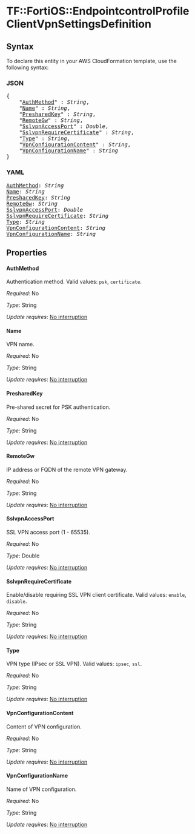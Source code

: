 # TF::FortiOS::EndpointcontrolProfile ClientVpnSettingsDefinition

## Syntax

To declare this entity in your AWS CloudFormation template, use the following syntax:

### JSON

<pre>
{
    "<a href="#authmethod" title="AuthMethod">AuthMethod</a>" : <i>String</i>,
    "<a href="#name" title="Name">Name</a>" : <i>String</i>,
    "<a href="#presharedkey" title="PresharedKey">PresharedKey</a>" : <i>String</i>,
    "<a href="#remotegw" title="RemoteGw">RemoteGw</a>" : <i>String</i>,
    "<a href="#sslvpnaccessport" title="SslvpnAccessPort">SslvpnAccessPort</a>" : <i>Double</i>,
    "<a href="#sslvpnrequirecertificate" title="SslvpnRequireCertificate">SslvpnRequireCertificate</a>" : <i>String</i>,
    "<a href="#type" title="Type">Type</a>" : <i>String</i>,
    "<a href="#vpnconfigurationcontent" title="VpnConfigurationContent">VpnConfigurationContent</a>" : <i>String</i>,
    "<a href="#vpnconfigurationname" title="VpnConfigurationName">VpnConfigurationName</a>" : <i>String</i>
}
</pre>

### YAML

<pre>
<a href="#authmethod" title="AuthMethod">AuthMethod</a>: <i>String</i>
<a href="#name" title="Name">Name</a>: <i>String</i>
<a href="#presharedkey" title="PresharedKey">PresharedKey</a>: <i>String</i>
<a href="#remotegw" title="RemoteGw">RemoteGw</a>: <i>String</i>
<a href="#sslvpnaccessport" title="SslvpnAccessPort">SslvpnAccessPort</a>: <i>Double</i>
<a href="#sslvpnrequirecertificate" title="SslvpnRequireCertificate">SslvpnRequireCertificate</a>: <i>String</i>
<a href="#type" title="Type">Type</a>: <i>String</i>
<a href="#vpnconfigurationcontent" title="VpnConfigurationContent">VpnConfigurationContent</a>: <i>String</i>
<a href="#vpnconfigurationname" title="VpnConfigurationName">VpnConfigurationName</a>: <i>String</i>
</pre>

## Properties

#### AuthMethod

Authentication method. Valid values: `psk`, `certificate`.

_Required_: No

_Type_: String

_Update requires_: [No interruption](https://docs.aws.amazon.com/AWSCloudFormation/latest/UserGuide/using-cfn-updating-stacks-update-behaviors.html#update-no-interrupt)

#### Name

VPN name.

_Required_: No

_Type_: String

_Update requires_: [No interruption](https://docs.aws.amazon.com/AWSCloudFormation/latest/UserGuide/using-cfn-updating-stacks-update-behaviors.html#update-no-interrupt)

#### PresharedKey

Pre-shared secret for PSK authentication.

_Required_: No

_Type_: String

_Update requires_: [No interruption](https://docs.aws.amazon.com/AWSCloudFormation/latest/UserGuide/using-cfn-updating-stacks-update-behaviors.html#update-no-interrupt)

#### RemoteGw

IP address or FQDN of the remote VPN gateway.

_Required_: No

_Type_: String

_Update requires_: [No interruption](https://docs.aws.amazon.com/AWSCloudFormation/latest/UserGuide/using-cfn-updating-stacks-update-behaviors.html#update-no-interrupt)

#### SslvpnAccessPort

SSL VPN access port (1 - 65535).

_Required_: No

_Type_: Double

_Update requires_: [No interruption](https://docs.aws.amazon.com/AWSCloudFormation/latest/UserGuide/using-cfn-updating-stacks-update-behaviors.html#update-no-interrupt)

#### SslvpnRequireCertificate

Enable/disable requiring SSL VPN client certificate. Valid values: `enable`, `disable`.

_Required_: No

_Type_: String

_Update requires_: [No interruption](https://docs.aws.amazon.com/AWSCloudFormation/latest/UserGuide/using-cfn-updating-stacks-update-behaviors.html#update-no-interrupt)

#### Type

VPN type (IPsec or SSL VPN). Valid values: `ipsec`, `ssl`.

_Required_: No

_Type_: String

_Update requires_: [No interruption](https://docs.aws.amazon.com/AWSCloudFormation/latest/UserGuide/using-cfn-updating-stacks-update-behaviors.html#update-no-interrupt)

#### VpnConfigurationContent

Content of VPN configuration.

_Required_: No

_Type_: String

_Update requires_: [No interruption](https://docs.aws.amazon.com/AWSCloudFormation/latest/UserGuide/using-cfn-updating-stacks-update-behaviors.html#update-no-interrupt)

#### VpnConfigurationName

Name of VPN configuration.

_Required_: No

_Type_: String

_Update requires_: [No interruption](https://docs.aws.amazon.com/AWSCloudFormation/latest/UserGuide/using-cfn-updating-stacks-update-behaviors.html#update-no-interrupt)

